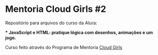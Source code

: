 <h1>Mentoria Cloud Girls #2</h1>

<p>Repositório para arquivos do curso da Alura:</p>
<strong>* JavaScript e HTML: pratique lógica com desenhos, animações e um jogo.</strong>


<p>Curso feito através do Programa de Mentoria <a href="https://www.cloudgirls.com.br/" target="_blank">Cloud Girls</p>
